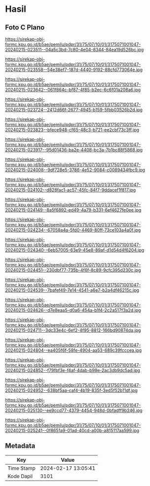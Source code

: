 # Hasil

## Foto C Plano

https://sirekap-obj-formc.kpu.go.id/b5ae/pemilu/pdpr/31/75/07/10/01/3175071001047-20240215-023511--04a5c3bd-7c80-4e04-8344-84ea19d526bc.jpg

https://sirekap-obj-formc.kpu.go.id/b5ae/pemilu/pdpr/31/75/07/10/01/3175071001047-20240215-023558--54e38ef7-187d-4440-9192-88cfd773064e.jpg

https://sirekap-obj-formc.kpu.go.id/b5ae/pemilu/pdpr/31/75/07/10/01/3175071001047-20240215-023642--061f864c-bf87-4f85-b2ec-6c6f01a208a6.jpg

https://sirekap-obj-formc.kpu.go.id/b5ae/pemilu/pdpr/31/75/07/10/01/3175071001047-20240215-023724--2412d66f-2677-4945-b159-5fbb03526b2d.jpg

https://sirekap-obj-formc.kpu.go.id/b5ae/pemilu/pdpr/31/75/07/10/01/3175071001047-20240215-023823--bfece948-cf65-48c3-b721-ee2cbf73c3ff.jpg

https://sirekap-obj-formc.kpu.go.id/b5ae/pemilu/pdpr/31/75/07/10/01/3175071001047-20240215-023917--95d01436-ba2e-4408-bc3a-7b1bc88f5868.jpg

https://sirekap-obj-formc.kpu.go.id/b5ae/pemilu/pdpr/31/75/07/10/01/3175071001047-20240215-024008--9df728e5-3786-4e52-9084-c0089434fbc9.jpg

https://sirekap-obj-formc.kpu.go.id/b5ae/pemilu/pdpr/31/75/07/10/01/3175071001047-20240215-024102--d828fac1-ac57-45fc-84f7-9ddacef1f817.jpg

https://sirekap-obj-formc.kpu.go.id/b5ae/pemilu/pdpr/31/75/07/10/01/3175071001047-20240215-024149--8a5f6892-ed49-4a79-b331-6ef4627fe0ee.jpg

https://sirekap-obj-formc.kpu.go.id/b5ae/pemilu/pdpr/31/75/07/10/01/3175071001047-20240215-024234--67058a4a-5fd0-4469-80ff-73ce103a4a0f.jpg

https://sirekap-obj-formc.kpu.go.id/b5ae/pemilu/pdpr/31/75/07/10/01/3175071001047-20240215-024340--6eb57005-63e9-45e8-89af-d1d54d4f6204.jpg

https://sirekap-obj-formc.kpu.go.id/b5ae/pemilu/pdpr/31/75/07/10/01/3175071001047-20240215-024451--230dbf77-735b-4f6f-8c89-9cfc395d230c.jpg

https://sirekap-obj-formc.kpu.go.id/b5ae/pemilu/pdpr/31/75/07/10/01/3175071001047-20240215-024539--7bafef49-7e14-4541-a6e7-b2a4df46215c.jpg

https://sirekap-obj-formc.kpu.go.id/b5ae/pemilu/pdpr/31/75/07/10/01/3175071001047-20240215-024626--d7e8eaa5-d0a6-454a-b1f4-2c2a517f3a2d.jpg

https://sirekap-obj-formc.kpu.go.id/b5ae/pemilu/pdpr/31/75/07/10/01/3175071001047-20240215-024711--3dc33e4c-6ef2-4f95-8812-166bd90874da.jpg

https://sirekap-obj-formc.kpu.go.id/b5ae/pemilu/pdpr/31/75/07/10/01/3175071001047-20240215-024804--ea405f6f-58fe-4904-aa53-689c39fcccea.jpg

https://sirekap-obj-formc.kpu.go.id/b5ae/pemilu/pdpr/31/75/07/10/01/3175071001047-20240215-024852--f79fbf3e-f4af-4dab-b98e-2ac3db9dc5ad.jpg

https://sirekap-obj-formc.kpu.go.id/b5ae/pemilu/pdpr/31/75/07/10/01/3175071001047-20240215-024952--638bf5aa-caf4-4b19-835f-3ed5f52b11df.jpg

https://sirekap-obj-formc.kpu.go.id/b5ae/pemilu/pdpr/31/75/07/10/01/3175071001047-20240215-025130--ee9ccd77-4379-4454-948d-0bfadff9b246.jpg

https://sirekap-obj-formc.kpu.go.id/b5ae/pemilu/pdpr/31/75/07/10/01/3175071001047-20240215-025241--0f8651a9-01ad-40cd-a00b-a815117aa599.jpg


## Metadata

| Key        | Value               |
| ---------- | ------------------- |
| Time Stamp | 2024-02-17 13:05:41 |
| Kode Dapil | 3101                |



